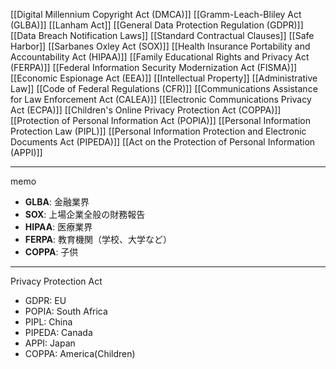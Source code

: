 [[Digital Millennium Copyright Act (DMCA)]]
[[Gramm-Leach-Bliley Act (GLBA)]]
[[Lanham Act]]
[[General Data Protection Regulation (GDPR)]]
[[Data Breach Notification Laws]]
[[Standard Contractual Clauses]]
[[Safe Harbor]]
[[Sarbanes Oxley Act (SOX)]]
[[Health Insurance Portability and Accountability Act (HIPAA)]]
[[Family Educational Rights and Privacy Act (FERPA)]]
[[Federal Information Security Modernization Act (FISMA)]]
[[Economic Espionage Act (EEA)]]
[[Intellectual Property]]
[[Administrative Law]]
[[Code of Federal Regulations (CFR)]]
[[Communications Assistance for Law Enforcement Act (CALEA)]]
[[Electronic Communications Privacy Act (ECPA)]]
[[Children's Online Privacy Protection Act (COPPA)]]
[[Protection of Personal Information Act (POPIA)]]
[[Personal Information Protection Law (PIPL)]]
[[Personal Information Protection and Electronic Documents Act (PIPEDA)]]
[[Act on the Protection of Personal Information (APPI)]]


---

memo

- **GLBA**: 金融業界
- **SOX**: 上場企業全般の財務報告
- **HIPAA**: 医療業界
- **FERPA**: 教育機関（学校、大学など）
- **COPPA**: 子供

---

Privacy Protection Act

- GDPR: EU
- POPIA: South Africa
- PIPL: China
- PIPEDA: Canada
- APPI: Japan
- COPPA: America(Children)


